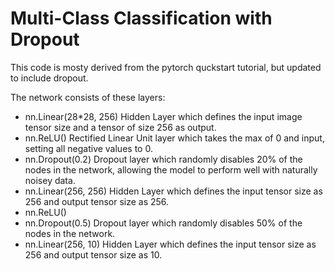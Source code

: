 # Multi-Class Classification with Dropout #

This code is mosty derived from the pytorch quckstart tutorial, but updated to include dropout.

The network consists of these layers:

  * nn.Linear(28*28, 256)
  Hidden Layer which defines the input image tensor size and a tensor of size 256 as output.
  * nn.ReLU()
  Rectified Linear Unit layer which takes the max of 0 and input, setting all negative values to 0.
  * nn.Dropout(0.2)
  Dropout layer which randomly disables 20% of the nodes in the network, allowing the model to perform well with naturally noisey data.
  * nn.Linear(256, 256)
  Hidden Layer which defines the input tensor size as 256 and output tensor size as 256.
  * nn.ReLU()
  * nn.Dropout(0.5)
  Dropout layer which randomly disables 50% of the nodes in the network.
  * nn.Linear(256, 10)
  Hidden Layer which defines the input tensor size as 256 and output tensor size as 10.


